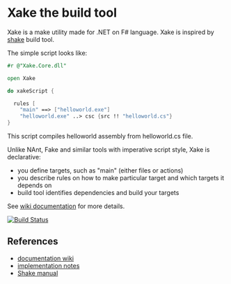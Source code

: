 # Xake the build tool
Xake is a make utility made for .NET on F# language. Xake is inspired by [shake](https://github.com/ndmitchell/shake) build tool.

The simple script looks like:
```fsharp
#r @"Xake.Core.dll"

open Xake

do xakeScript {

  rules [
    "main" ==> ["helloworld.exe"]
    "helloworld.exe" ..> csc {src !! "helloworld.cs"}
}
```
This script compiles helloworld assembly from helloworld.cs file.

Unlike NAnt, Fake and similar tools with imperative script style, Xake is declarative:

  * you define targets, such as "main" (either files or actions)
  * you describe rules on how to make particular target and which targets it depends on
  * build tool identifies dependencies and build your targets

See [wiki documentation](/OlegZee/Xake/wiki) for more details.

[![Build Status](https://travis-ci.org/OlegZee/Xake.svg?branch=master)](https://travis-ci.org/OlegZee/Xake)

## References

  * [documentation wiki](/OlegZee/Xake/wiki)
  * [implementation notes](docs/implnotes.md)
  * [Shake manual](https://github.com/ndmitchell/shake/blob/master/docs/Manual.md)
